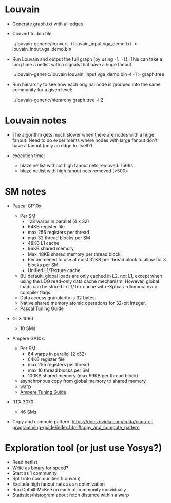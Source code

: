 
# Louvain

* Generate graph.txt with all edges
* Convert to .bin file: 

    ../louvain-generic/convert -i louvain_input.vga_demo.txt -o louvain_input.vga_demo.bin

* Run Louvain and output the full graph (by using `-l -1`). This can take a long time a netlist with
  a signals that have a huge fanout.

    ../louvain-generic/louvain louvain_input.vga_demo.bin -l -1 > graph.tree

* Run hierarchy to see how each original node is grouped into the same community for a given level:

    ../louvain-generic/hierarchy graph.tree -l 2

# Louvain notes

* The algorithm gets much slower when there are nodes with a huge fanout. Need to do experiments where
  nodes with large fanout don't have a fanout (only an edge to itself?)

* execution time: 
    * blaze netlist without high fanout nets removed:     1569s
    * blaze netlist with high fanout nets removed (>500): 

# SM notes

* Pascal GP10x:
    * Per SM:
        * 128 warps in parallel (4 x 32)
        * 64KB register file
        * max 255 registers per thread
        * max 32 thread blocks per SM
        * 48KB L1 cache
        * 96KB shared memory
        * Max 48KB shared memory per thread block.
        * Recommened to use at most 32KB per thread block to allow for 3 blocks per SM.
        * Unified L1/Texture cache
    * BU default, global loads are only cached in L2, not L1, except when using the LDG read-only
      data cache mechanism. However, global loads can be stored in L1/Tex cache with -Xptxas -dlcm=ca
      nvcc compiler flags.
    * Data access granularity is 32 bytes.
    * Native shared memory atomic operations for 32-bit integer.
    * [Pascal Tuning Guide](https://docs.nvidia.com/cuda/pascal-tuning-guide/index.html#pascal-tuning)

* GTX 1060
    * 10 SMs

* Ampere GA10x:
    * Per SM:
        * 64 warps in parallel (2 x32)
        * 64KB register file
        * max 255 registers per thread
        * max 16 thread blocks per SM
        * 100KB shared memory (max 99KB per thread block)
    * asynchronous copy from global memory to shared memory
    * warp 
    * [Ampere Tuning Guide](https://docs.nvidia.com/cuda/ampere-tuning-guide/index.html#ampere-tuning)

* RTX 3070
    * 46 SMs

* Copy and compute pattern: https://docs.nvidia.com/cuda/cuda-c-programming-guide/index.html#copy_and_compute_pattern

# Exploration tool (or just use Yosys?)

* Read netlist
* Write as binary for speed?
* Start as 1 community
* Split into communities (Louvain)
* Exclude high fanout nets as an optimization
* Run Cuthill-McKee on each of community individually
* Statistics/histogram about fetch distance within a warp





